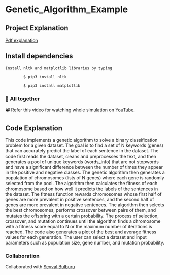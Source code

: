 # Genetic_Algorithm_Example

## Project Explanation
[Pdf explanation](explanation.pdf)

## Install dependencies
	Install nltk and matplotlib libraries by typing
```
		$ pip3 install nltk
```
```
		$ pip3 install matplotlib
```

### 🙌 All together
📽️ Refer this video for watching whole simulation on
<a href="https://youtu.be/ioGkle-YrU8" target="_blank">YouTube.</a>

## Code Explanation

This code implements a genetic algorithm to solve a binary classification problem for a given dataset. The goal is to find a set of N keywords (genes) that can accurately predict the label of each sentence in the dataset. The code first reads the dataset, cleans and preprocesses the text, and then generates a pool of unique keywords (words_info) that are not stopwords and have a significant difference between the number of times they appear in the positive and negative classes. The genetic algorithm then generates a population of chromosomes (lists of N genes) where each gene is randomly selected from the pool. The algorithm then calculates the fitness of each chromosome based on how well it predicts the labels of the sentences in the dataset. The fitness function rewards chromosomes whose first half of genes are more prevalent in positive sentences, and the second half of genes are more prevalent in negative sentences. The algorithm then selects the best chromosomes, performs crossover between pairs of them, and mutates the offspring with a certain probability. The process of selection, crossover, and mutation continues until the algorithm finds a chromosome with a fitness score equal to N or the maximum number of iterations is reached. The code also generates a plot of the best and average fitness values for each generation. The user can select a dataset and input parameters such as population size, gene number, and mutation probability.

### Collaboration
Collaborated with [Şevval Bulburu](https://github.com/sevvalbulburu)